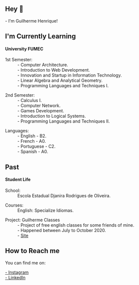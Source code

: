 <h2>Hey 👋</h2>

<p>- I'm Guilherme Henrique!</p>

<h2>I'm Currently Learning</h2>

<h4>University FUMEC</h4>

<dl>
  <dt>1st Semester:</dt>
  <dd>- Computer Architecture.</dd>
  <dd>- Introduction to Web Development.</dd>
  <dd>- Innovation and Startup in Information Technology.</dd>
  <dd>- Linear Algebra and Analytical Geometry.</dd>
  <dd>- Programming Languages and Techniques I.</dd>
</dl>

<dl>
  <dt>2nd Semester:</dt>
  <dd>- Calculus I.</dd>
  <dd>- Computer Network.</dd>
  <dd>- Games Development.</dd>
  <dd>- Introduction to Logical Systems.</dd>
  <dd>- Programming Languages and Techniques II.</dd>
</dl>

<dl>
  <dt>Languages:</dt>
  <dd>- English - B2.</dd>
  <dd>- French - A0.</dd>
  <dd>- Portuguese - C2.</dd>
  <dd>- Spanish - A0.</dd>
</dl>

<h2>Past</h2>

<h4>Student Life</h4>
<dl>
  <dt>School:</dt>
  <dd>Escola Estadual Djanira Rodrigues de Oliveira.</dd>
</dl>

<dl>
  <dt>Courses:</dt>
  <dd>English: Specialize Idiomas.</dd>
</dl>

<dl>
  <dt>Project: Guilherme Classes</dt>
  <dd>- Project of free english classes for some friends of mine.</dd>
  <dd>- Happened between July to October 2020.</dd>
  <dd>- <a href="https://sites.google.com/view/guilhermeclasses/support-materials?authuser=0">Site</a>
</dl>

<h2>How to Reach me</h2>
<p>You can find me on:</p>
<a href="https://www.instagram.com/euguiihenry/"> - Instagram</a>
<br>
<a href="https://www.linkedin.com/in/guilherme-henrique-L/"> - LinkedIn</a>
<br>





